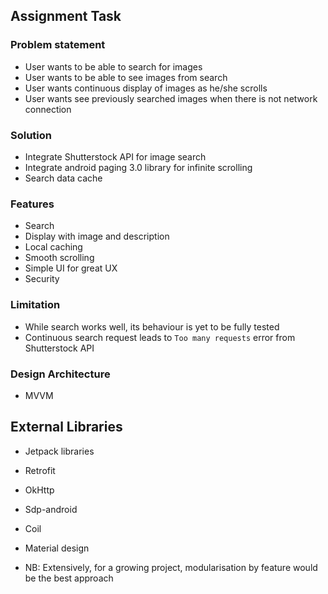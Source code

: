 ## Assignment Task
### Problem statement
- User wants to be able to search for images
- User wants to be able to see images from search
- User wants continuous display of images as he/she scrolls
- User wants see previously searched images when there is not network connection

### Solution
- Integrate Shutterstock API for image search
- Integrate android paging 3.0 library for infinite scrolling 
- Search data cache

### Features
- Search
- Display with image and description
- Local caching
- Smooth scrolling
- Simple UI for great UX
- Security

### Limitation
- While search works well, its behaviour is yet to be fully tested
- Continuous search request leads to `Too many requests` error from Shutterstock API

### Design Architecture
- MVVM

## External Libraries
- Jetpack libraries
- Retrofit
- OkHttp
- Sdp-android
- Coil
- Material design


- NB: Extensively, for a growing project, modularisation by feature would be the best approach
